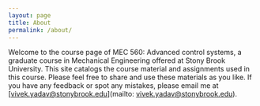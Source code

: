 ```yaml
---
layout: page
title: About
permalink: /about/
---
```


Welcome to the course page of MEC 560: Advanced control systems, a graduate course in Mechanical Engineering offered at Stony Brook University. This site catalogs the course material and assignments used in this course. Please feel free to share and use these materials as you like. If you have any feedback or spot any mistakes, please email me at [vivek.yadav@stonybrook.edu](mailto: vivek.yadav@stonybrook.edu).


